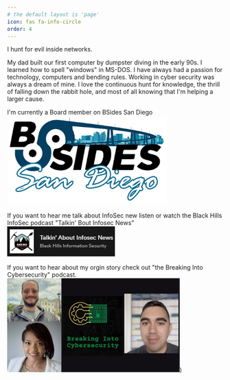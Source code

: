 ```yaml
---
# the default layout is 'page'
icon: fas fa-info-circle
order: 4
---
```


I hunt for evil inside networks.

My dad built our first computer by dumpster diving in the early 90s. I learned how to spell "windows" in MS-DOS. I have always had a passion for technology, computers and bending rules. Working in cyber security was always a dream of mine. I love the continuous hunt for knowledge, the thrill of falling down the rabbit hole, and most of all knowing that I'm helping a larger cause.

I'm currently a Board member on BSides San Diego
[<img src="/assets/images/bsides.PNG">](https://www.bsidessd.org/)

If you want to hear me talk about InfoSec new listen or watch the Black Hills InfoSec podcast "Talkin' Bout Infosec News"
[<img src="/assets/images/BHTA.PNG">](https://open.spotify.com/show/5JcgajysqCIYNPIR9ICcFe)


If you want to hear about my orgin story check out "the Breaking Into Cybersecurity" podcast.
[<img src="/assets/images/breakinto.PNG">](https://www.youtube.com/watch?v=uG67G9-uZpI))

